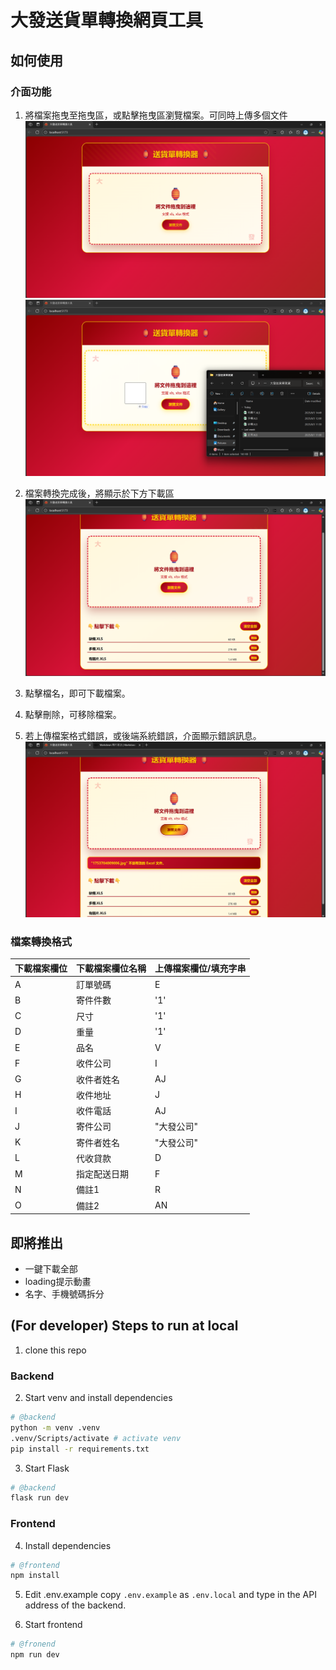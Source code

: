# 大發送貨單轉換網頁工具

## 如何使用
### 介面功能

1. 將檔案拖曳至拖曳區，或點擊拖曳區瀏覽檔案。可同時上傳多個文件
![點擊拖曳區瀏覽檔案](examples/Original.png)
![將檔案拖曳至拖曳區](examples/Uploading.png)

2. 檔案轉換完成後，將顯示於下方下載區
![檔案轉換成功](examples/Success.png)

3. 點擊檔名，即可下載檔案。

4. 點擊刪除，可移除檔案。

5. 若上傳檔案格式錯誤，或後端系統錯誤，介面顯示錯誤訊息。
![錯誤訊息](examples/Error.png)

### 檔案轉換格式
|下載檔案欄位|下載檔案欄位名稱|上傳檔案欄位/填充字串|
|---------|-----------------|---|
|A|訂單號碼|E |
|B|寄件件數|'1'|
|C|尺寸|'1'|
|D|重量|'1'|
|E|品名|V|
|F|收件公司|I|
|G|收件者姓名|AJ|
|H|收件地址|J|
|I|收件電話|AJ|
|J|寄件公司|"大發公司"|
|K|寄件者姓名|"大發公司"|
|L|代收貸款|D|
|M|指定配送日期|F|
|N|備註1|R|
|O|備註2|AN|

## 即將推出
- 一鍵下載全部
- loading提示動畫
- 名字、手機號碼拆分

## (For developer) Steps to run at local
1. clone this repo

### Backend
2. Start venv and install dependencies
```bash
# @backend
python -m venv .venv
.venv/Scripts/activate # activate venv
pip install -r requirements.txt
```

3. Start Flask
```bash
# @backend
flask run dev
```

### Frontend

4. Install dependencies
```bash
# @frontend
npm install
```

5. Edit .env.example
copy `.env.example` as `.env.local` and type in the API address of the backend.


6. Start frontend
```bash
# @fronend
npm run dev
```

